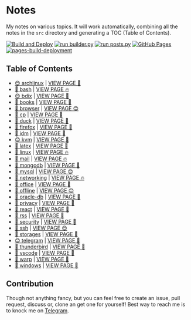 # Notes

My notes on various topics. It will work automatically, combining all the notes in the `src` directory and generating a TOC (Table of Contents).

[![Build and Deploy](https://github.com/SharafatKarim/notes/actions/workflows/action.yml/badge.svg)](https://github.com/SharafatKarim/notes/actions/workflows/action.yml)
[![run builder.py](https://github.com/SharafatKarim/notes/actions/workflows/action.yml/badge.svg)](https://github.com/SharafatKarim/notes/actions/workflows/action.yml)
[![run posts.py](https://github.com/SharafatKarim/notes/actions/workflows/posts.yml/badge.svg)](https://github.com/SharafatKarim/notes/actions/workflows/posts.yml)
[![GitHub Pages](https://github.com/SharafatKarim/notes/actions/workflows/gh-pages.yml/badge.svg)](https://github.com/SharafatKarim/notes/actions/workflows/gh-pages.yml)
[![pages-build-deployment](https://github.com/SharafatKarim/notes/actions/workflows/pages/pages-build-deployment/badge.svg)](https://github.com/SharafatKarim/notes/actions/workflows/pages/pages-build-deployment)


## Table of Contents

- [😊 archlinux](src/archlinux.md) | <a href='https://sharafat.is-a.dev/notes/archlinux' target='_blank'>VIEW PAGE 🌈</a>
- [🎉 bash](src/bash.md) | <a href='https://sharafat.is-a.dev/notes/bash' target='_blank'>VIEW PAGE 🔥</a>
- [😊 bdix](src/bdix.md) | <a href='https://sharafat.is-a.dev/notes/bdix' target='_blank'>VIEW PAGE 👾</a>
- [👾 books](src/books.md) | <a href='https://sharafat.is-a.dev/notes/books' target='_blank'>VIEW PAGE 🎉</a>
- [🌟 browser](src/browser.md) | <a href='https://sharafat.is-a.dev/notes/browser' target='_blank'>VIEW PAGE 😊</a>
- [🌟 cp](src/cp.md) | <a href='https://sharafat.is-a.dev/notes/cp' target='_blank'>VIEW PAGE 🤖</a>
- [🎉 duck](src/duck.md) | <a href='https://sharafat.is-a.dev/notes/duck' target='_blank'>VIEW PAGE 🍕</a>
- [🌟 firefox](src/firefox.md) | <a href='https://sharafat.is-a.dev/notes/firefox' target='_blank'>VIEW PAGE 🎉</a>
- [👾 idm](src/idm.md) | <a href='https://sharafat.is-a.dev/notes/idm' target='_blank'>VIEW PAGE 🌈</a>
- [😊 kvm](src/kvm.md) | <a href='https://sharafat.is-a.dev/notes/kvm' target='_blank'>VIEW PAGE 🌈</a>
- [👾 latex](src/latex.md) | <a href='https://sharafat.is-a.dev/notes/latex' target='_blank'>VIEW PAGE 🚀</a>
- [👾 linux](src/linux.md) | <a href='https://sharafat.is-a.dev/notes/linux' target='_blank'>VIEW PAGE 🔥</a>
- [🎸 mail](src/mail.md) | <a href='https://sharafat.is-a.dev/notes/mail' target='_blank'>VIEW PAGE 🔥</a>
- [🍕 mongodb](src/mongodb.md) | <a href='https://sharafat.is-a.dev/notes/mongodb' target='_blank'>VIEW PAGE 🌟</a>
- [🚀 mysql](src/mysql.md) | <a href='https://sharafat.is-a.dev/notes/mysql' target='_blank'>VIEW PAGE 😊</a>
- [🍕 networking](src/networking.md) | <a href='https://sharafat.is-a.dev/notes/networking' target='_blank'>VIEW PAGE 🔥</a>
- [🌟 office](src/office.md) | <a href='https://sharafat.is-a.dev/notes/office' target='_blank'>VIEW PAGE 🤖</a>
- [🤖 offline](src/offline.md) | <a href='https://sharafat.is-a.dev/notes/offline' target='_blank'>VIEW PAGE 😊</a>
- [🌈 oracle-db](src/oracle-db.md) | <a href='https://sharafat.is-a.dev/notes/oracle-db' target='_blank'>VIEW PAGE 🚀</a>
- [🎸 privacy](src/privacy.md) | <a href='https://sharafat.is-a.dev/notes/privacy' target='_blank'>VIEW PAGE 🌈</a>
- [🎉 react](src/react.md) | <a href='https://sharafat.is-a.dev/notes/react' target='_blank'>VIEW PAGE 🌟</a>
- [🚀 rss](src/rss.md) | <a href='https://sharafat.is-a.dev/notes/rss' target='_blank'>VIEW PAGE 🚀</a>
- [🍕 security](src/security.md) | <a href='https://sharafat.is-a.dev/notes/security' target='_blank'>VIEW PAGE 🍕</a>
- [🤖 ssh](src/ssh.md) | <a href='https://sharafat.is-a.dev/notes/ssh' target='_blank'>VIEW PAGE 😊</a>
- [🍕 storages](src/storages.md) | <a href='https://sharafat.is-a.dev/notes/storages' target='_blank'>VIEW PAGE 🍕</a>
- [😊 telegram](src/telegram.md) | <a href='https://sharafat.is-a.dev/notes/telegram' target='_blank'>VIEW PAGE 🎸</a>
- [🎉 thunderbird](src/thunderbird.md) | <a href='https://sharafat.is-a.dev/notes/thunderbird' target='_blank'>VIEW PAGE 🎸</a>
- [👾 vscode](src/vscode.md) | <a href='https://sharafat.is-a.dev/notes/vscode' target='_blank'>VIEW PAGE 🎸</a>
- [🌈 warp](src/warp.md) | <a href='https://sharafat.is-a.dev/notes/warp' target='_blank'>VIEW PAGE 🌈</a>
- [🚀 windows](src/windows.md) | <a href='https://sharafat.is-a.dev/notes/windows' target='_blank'>VIEW PAGE 🎸</a>

## Contribution

Though not anything fancy, but you can feel free to create an issue, pull request, discuss or, clone an get one for yourself!
Best way to reach me is to knock me on [Telegram](https://t.me/SharafatKarim).

